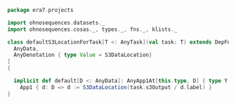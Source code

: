 
```scala
package era7.projects

import ohnosequences.datasets._
import ohnosequences.cosas._, types._, fns._, klists._

class defaultS3LocationForTask[T <: AnyTask](val task: T) extends DepFn1[
  AnyData,
  AnyDenotation { type Value = S3DataLocation}
]
{

  implicit def default[D <: AnyData]: AnyApp1At[this.type, D] { type Y = D := S3DataLocation } =
    App1 { d: D => d := S3DataLocation(task.s3Output / d.label) }
}

```




[test/scala/DefaultLocationsTests.scala]: ../../test/scala/DefaultLocationsTests.scala.md
[main/scala/projects.scala]: projects.scala.md
[main/scala/defaultLocations.scala]: defaultLocations.scala.md